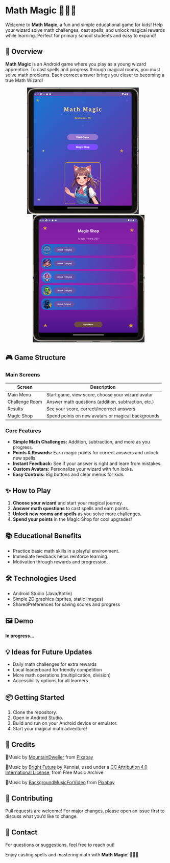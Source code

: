 # Math Magic 🧙‍♂️✨

Welcome to **Math Magic**, a fun and simple educational game for kids! Help your wizard solve math challenges, cast spells, and unlock magical rewards while learning. Perfect for primary school students and easy to expand!

## 🚀 Overview

**Math Magic** is an Android game where you play as a young wizard apprentice. To cast spells and progress through magical rooms, you must solve math problems. Each correct answer brings you closer to becoming a true Math Wizard!


<div align="center">
  <img src="https://github.com/Ornella-Gigante/Math-Magic/blob/main/game_teaser.png" width="350" alt="Gameplay Screenshot" style="display:inline-block; margin-right: 18px;"/>
  <img src="https://github.com/Ornella-Gigante/Math-Magic/blob/main/teaser_2.png" width="350" alt="Start Screen Screenshot" style="display:inline-block; margin-left: 18px;"/>
</div>


## 🎮 Game Structure

### Main Screens

| Screen             | Description                                                |
|--------------------|-----------------------------------------------------------|
| Main Menu          | Start game, view score, choose your wizard avatar         |
| Challenge Room     | Answer math questions (addition, subtraction, etc.)       |
| Results            | See your score, correct/incorrect answers                 |
| Magic Shop         | Spend points on new avatars or magical backgrounds        |

### Core Features

- **Simple Math Challenges:** Addition, subtraction, and more as you progress.
- **Points & Rewards:** Earn magic points for correct answers and unlock new spells.
- **Instant Feedback:** See if your answer is right and learn from mistakes.
- **Custom Avatars:** Personalize your wizard with fun looks.
- **Easy Controls:** Big buttons and clear menus for kids.

## ✨ How to Play

1. **Choose your wizard** and start your magical journey.
2. **Answer math questions** to cast spells and earn points.
3. **Unlock new rooms and spells** as you solve more challenges.
4. **Spend your points** in the Magic Shop for cool upgrades!

## 📚 Educational Benefits

- Practice basic math skills in a playful environment.
- Immediate feedback helps reinforce learning.
- Motivation through rewards and progression.

## 🛠️ Technologies Used

- Android Studio (Java/Kotlin)
- Simple 2D graphics (sprites, static images)
- SharedPreferences for saving scores and progress

## 🖼️ Demo

**In progress...**

## 💡 Ideas for Future Updates

- Daily math challenges for extra rewards
- Local leaderboard for friendly competition
- More math operations (multiplication, division)
- Accessibility options for all learners

## 📦 Getting Started

1. Clone the repository.
2. Open in Android Studio.
3. Build and run on your Android device or emulator.
4. Start your magical math adventure!

## 📝 Credits 

🎵Music by <a href="https://pixabay.com/users/mountaindweller-16471232/?utm_source=link-attribution&utm_medium=referral&utm_campaign=music&utm_content=192725">MountainDweller</a> from <a href="https://pixabay.com//?utm_source=link-attribution&utm_medium=referral&utm_campaign=music&utm_content=192725">Pixabay</a>

🎵Music by <a href="https://freemusicarchive.org/music/xennial/single/bright-future/">Bright Future</a> by Xennial, used under a <a href="https://creativecommons.org/licenses/by/4.0/">CC Attribution 4.0 International License</a>, from Free Music Archive

🎵Music by <a href="https://pixabay.com/users/backgroundmusicforvideo-46826676/?utm_source=link-attribution&utm_medium=referral&utm_campaign=music&utm_content=368071">BackgroundMusicForVideo</a> from <a href="https://pixabay.com/music//?utm_source=link-attribution&utm_medium=referral&utm_campaign=music&utm_content=368071">Pixabay</a>


## 🤝 Contributing

Pull requests are welcome! For major changes, please open an issue first to discuss what you’d like to change.

## 📩 Contact

For questions or suggestions, feel free to reach out!

Enjoy casting spells and mastering math with **Math Magic**! 🧙‍♀️✨

